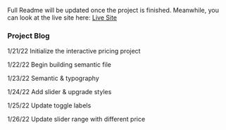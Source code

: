 Full Readme will be updated once the project is finished.
Meanwhile, you can look at the live site here:
[Live Site](https://nottohave.github.io/interactive-pricing-slider/)

### Project Blog
1/21/22
    Initialize the interactive pricing project

1/22/22
    Begin building semantic file

1/23/22
    Semantic & typography

1/24/22
    Add slider & upgrade styles

1/25/22
    Update toggle labels

1/26/22
    Update slider range with different price